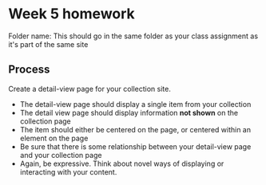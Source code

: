 # Week 5 homework

Folder name: This should go in the same folder as your class assignment as it's part of the same site

## Process

Create a detail-view page for your collection site.

* The detail-view page should display a single item from your collection
* The detail view page should display information **not shown** on the collection page
* The item should either be centered on the page, or centered within an element on the page
* Be sure that there is some relationship between your detail-view page and your collection page
* Again, be expressive. Think about novel ways of displaying or interacting with your content. 
